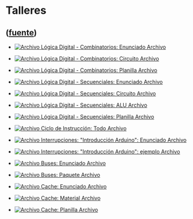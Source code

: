 # Talleres
([fuente](https://campus.exactas.uba.ar/course/view.php?id=997&section=6))
---
  - [![Archivo](https://campus.exactas.uba.ar/theme/image.php/magazine/core/1462913092/f/pdf) Lógica Digital - Combinatorios: Enunciado Archivo](https://campus.exactas.uba.ar/mod/resource/view.php?id=53521)

  - [![Archivo](https://campus.exactas.uba.ar/theme/image.php/magazine/core/1462913092/f/markup) Lógica Digital - Combinatorios: Circuito Archivo](https://campus.exactas.uba.ar/mod/resource/view.php?id=53522)

  - [![Archivo](https://campus.exactas.uba.ar/theme/image.php/magazine/core/1462913092/f/pdf) Lógica Digital - Combinatorios: Planilla Archivo](https://campus.exactas.uba.ar/mod/resource/view.php?id=53523)

  - [![Archivo](https://campus.exactas.uba.ar/theme/image.php/magazine/core/1462913092/f/pdf) Lógica Digital - Secuenciales: Enunciado Archivo](https://campus.exactas.uba.ar/mod/resource/view.php?id=53524)

  - [![Archivo](https://campus.exactas.uba.ar/theme/image.php/magazine/core/1462913092/f/markup) Lógica Digital - Secuenciales: Circuito  Archivo](https://campus.exactas.uba.ar/mod/resource/view.php?id=53525)

  - [![Archivo](https://campus.exactas.uba.ar/theme/image.php/magazine/core/1462913092/f/markup) Lógica Digital - Secuenciales: ALU Archivo](https://campus.exactas.uba.ar/mod/resource/view.php?id=53526)

  - [![Archivo](https://campus.exactas.uba.ar/theme/image.php/magazine/core/1462913092/f/pdf) Lógica Digital - Secuenciales: Planilla Archivo](https://campus.exactas.uba.ar/mod/resource/view.php?id=53528)

  - [![Archivo](https://campus.exactas.uba.ar/theme/image.php/magazine/core/1462913092/f/archive) Ciclo de Instrucción: Todo Archivo](https://campus.exactas.uba.ar/mod/resource/view.php?id=53529)

  - [![Archivo](https://campus.exactas.uba.ar/theme/image.php/magazine/core/1462913092/f/pdf) Interrupciones: "Introducción Arduino": Enunciado Archivo](https://campus.exactas.uba.ar/mod/resource/view.php?id=53530)

  - [![Archivo](https://campus.exactas.uba.ar/theme/image.php/magazine/core/1462913092/f/unknown) Interrupciones: "Introducción Arduino": ejemplo Archivo](https://campus.exactas.uba.ar/mod/resource/view.php?id=53531)

  - [![Archivo](https://campus.exactas.uba.ar/theme/image.php/magazine/core/1462913092/f/pdf) Buses: Enunciado Archivo](https://campus.exactas.uba.ar/mod/resource/view.php?id=53532)

  - [![Archivo](https://campus.exactas.uba.ar/theme/image.php/magazine/core/1462913092/f/archive) Buses: Paquete Archivo](https://campus.exactas.uba.ar/mod/resource/view.php?id=53533)

  - [![Archivo](https://campus.exactas.uba.ar/theme/image.php/magazine/core/1462913092/f/pdf) Cache: Enunciado Archivo](https://campus.exactas.uba.ar/mod/resource/view.php?id=53534)

  - [![Archivo](https://campus.exactas.uba.ar/theme/image.php/magazine/core/1462913092/f/archive) Cache: Material Archivo](https://campus.exactas.uba.ar/mod/resource/view.php?id=53535)

  - [![Archivo](https://campus.exactas.uba.ar/theme/image.php/magazine/core/1462913092/f/pdf) Cache: Planilla Archivo](https://campus.exactas.uba.ar/mod/resource/view.php?id=53536)

